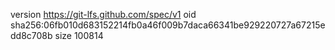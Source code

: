version https://git-lfs.github.com/spec/v1
oid sha256:06fb010d683152214fb0a46f009b7daca66341be929220727a67215edd8c708b
size 100814
